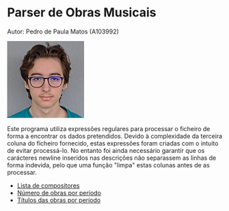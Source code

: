 # Parser de Obras Musicais

Autor: Pedro de Paula Matos (A103992)

![Foto](/../foto.jpg "foto")

Este programa utiliza expressões regulares para processar o ficheiro de forma a encontrar os dados pretendidos. Devido à complexidade da terceira coluna do ficheiro fornecido, estas expressões foram criadas com o intuito de evitar processá-lo. No entanto foi ainda necessário garantir que os carácteres newline inseridos nas descrições não separassem as linhas de forma indevida, pelo que uma função "limpa" estas colunas antes de as processar.

- [Lista de compositores](/compositores.txt)
- [Número de obras por período](/distribuicao.txt)
- [Títulos das obras por período](/dicionario.txt)
